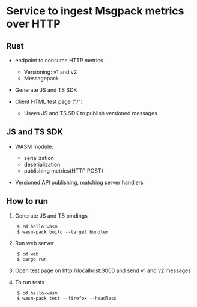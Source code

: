 # Service to ingest Msgpack metrics over HTTP

## Rust
  - endpoint to consume HTTP metrics
    - Versioning: v1 and v2
    - Messagepack

  - Generate JS and TS SDK

  - Client HTML test page ("/")
    - Usees JS and TS SDK to publish versioned messages

## JS and TS SDK
  - WASM module:
    - serialization
    - deserialization
    - publishing metrics(HTTP POST)

  - Versioned API publishing, matching server handlers

## How to run
  1. Generate JS and TS bindings
  ```
      $ cd hello-wasm
      $ wasm-pack build --target bundler
  ```
  2. Run web server
  ```
      $ cd web
      $ cargo run
  ```

  3. Open test page on http://localhost:3000 and send v1 and v2 messages

  4. To run tests
  ```
      $ cd hello-wasm
      $ wasm-pack test --firefox --headless
  ```